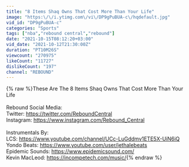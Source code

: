 ```yaml
---
title: "8 Items Shaq Owns That Cost More Than Your Life"
image: "https:\/\/i.ytimg.com\/vi\/DP9gPuBUA-c\/hqdefault.jpg"
vid_id: "DP9gPuBUA-c"
categories: "Sports"
tags: ["nba","rebound central","rebound"]
date: "2021-10-15T08:12:20+03:00"
vid_date: "2021-10-12T21:30:00Z"
duration: "PT10M26S"
viewcount: "270975"
likeCount: "11727"
dislikeCount: "197"
channel: "REBOUND"
---
```

{% raw %}These Are The 8 Items Shaq Owns That Cost More Than Your Life<br /><br />Rebound Social Media:<br />Twitter: <a rel="nofollow" target="blank" href="https://twitter.com/ReboundCentral">https://twitter.com/ReboundCentral</a><br />Instagram: <a rel="nofollow" target="blank" href="https://www.instagram.com/Rebound_Central">https://www.instagram.com/Rebound_Central</a><br /><br />Instrumentals By:<br />LCS: <a rel="nofollow" target="blank" href="https://www.youtube.com/channel/UCc-LuGddmv1ETE5X-UiN6iQ">https://www.youtube.com/channel/UCc-LuGddmv1ETE5X-UiN6iQ</a><br />Yondo Beats: <a rel="nofollow" target="blank" href="https://www.youtube.com/user/jethalebeats">https://www.youtube.com/user/jethalebeats</a><br />Epidemic Sounds: <a rel="nofollow" target="blank" href="https://www.epidemicsound.com/">https://www.epidemicsound.com/</a><br />Kevin MacLeod: <a rel="nofollow" target="blank" href="https://incompetech.com/music/">https://incompetech.com/music/</a>{% endraw %}
